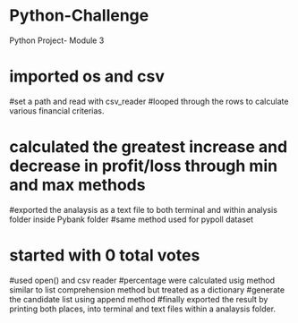 # Python-Challenge
Python Project- Module 3
# imported os and csv
#set a path and read with csv_reader
#looped through the rows to calculate various financial criterias.
# calculated the greatest increase and decrease in profit/loss through min and max methods
#exported the analaysis as a text file to both terminal and within analysis folder inside Pybank folder
#same method used for pypoll dataset
# started with 0 total votes
#used open() and csv reader
#percentage were calculated usig method similar to list comprehension method but treated as a dictionary
#generate the candidate list using append method
#finally exported the result by printing both places, into terminal and text files within a analaysis folder.
